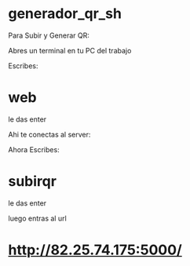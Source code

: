 # generador_qr_sh


Para Subir y Generar QR:

Abres un terminal en tu PC del trabajo

Escribes:

# web

le das enter


Ahi te conectas al server:

Ahora Escribes:

# subirqr

le das enter

luego entras al url

# http://82.25.74.175:5000/

